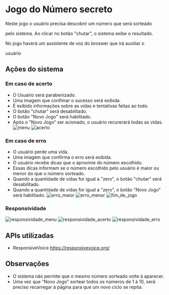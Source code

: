 # Jogo do Número secreto
<p>Neste jogo o usuário precisa descobrir um número que será sorteado</p>
<p>pelo sistema. Ao clicar no botão "chutar", o sistema exibe o resultado.</p>
<p>No jogo haverá um assistente de voz do broswer que irá auxiliar o </p>
<p>usuário</p>

## Ações do sistema
### Em caso de acerto
* O Usuário será parabenizado.
* Uma imagem que confimar o sucesso será exibida.
* É exibido informações sobre as vidas e tentativas feitas ao todo.
* O botão "chutar" será desabilitado. 
* O botão "Novo Jogo" será habilitado.
* Após o "Novo Jogo" ser acionado, o usuário recurerará todas
as vidas.
![menu](https://github.com/tuliusalves/Descobrir-Numero/blob/main/printScreen/Menu_Principal.PNG)
![acerto](https://github.com/tuliusalves/Descobrir-Numero/blob/main/printScreen/Acerto.PNG)

### Em caso de erro
* O usuário perde uma vida.
* Uma imagem que confirma o erro será exibida. 
* O usuário recebe dicas que o aproxime do número escolhido.
* Essas dicas informam se o número escolhido pelo usuário é 
maior ou menor do que o número sorteado.
* Quando a quantidade de vidas for igual a "zero", o botão "chutar"
será desabilitado.
* Quando a quantidade de vidas for igual a "zero", o botão "Novo 
Jogo" será habilitado.
![erro_maior](https://github.com/tuliusalves/Descobrir-Numero/blob/main/printScreen/Erro_maior.PNG)
![erro_menor](https://github.com/tuliusalves/Descobrir-Numero/blob/main/printScreen/Erro_menor.PNG)
![fim_de_jogo](https://github.com/tuliusalves/Descobrir-Numero/blob/main/printScreen/Fim_De_Jogo.PNG)

### Responsividade
![responsividade_menu](https://github.com/tuliusalves/Descobrir-Numero/blob/main/printScreen/Responsividade_menu.PNG)
![responsividade_acerto](https://github.com/tuliusalves/Descobrir-Numero/blob/main/printScreen/Responsividade_acerto.PNG)
![responsividade_erro](https://github.com/tuliusalves/Descobrir-Numero/blob/main/printScreen/Responsividade_erro.PNG)

## APIs utilizadas
* ResponsiveVoice
https://responsivevoice.org/

## Observações
* O sistema não permite que o mesmo número sorteado volte à 
aparecer.
* Uma vez que "Novo Jogo" sortear todos os números de 1 à 10,
será preciso recarregar à página para que um novo ciclo se 
repita.
